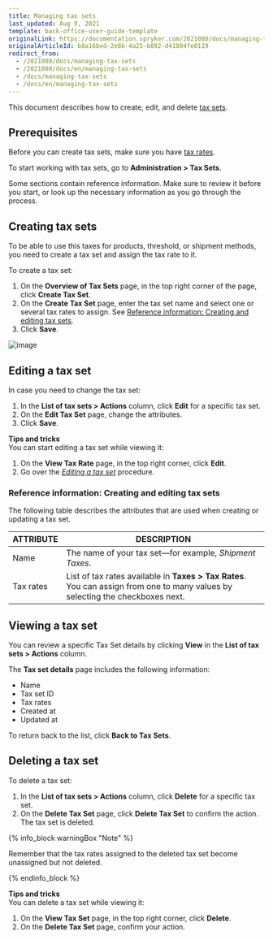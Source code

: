 ```yaml
---
title: Managing tax sets
last_updated: Aug 9, 2021
template: back-office-user-guide-template
originalLink: https://documentation.spryker.com/2021080/docs/managing-tax-sets
originalArticleId: b8a16bed-2e8b-4a25-b092-d41004fe0119
redirect_from:
  - /2021080/docs/managing-tax-sets
  - /2021080/docs/en/managing-tax-sets
  - /docs/managing-tax-sets
  - /docs/en/managing-tax-sets
---
```


This document describes how to create, edit, and delete [tax sets](/docs/scos/user/features/{{page.version}}/tax-feature-overview.html).

## Prerequisites

Before you can create tax sets, make sure you have [tax rates](/docs/scos/user/back-office-user-guides/{{page.version}}/administration/tax-rates/managing-tax-rates.html).  

To start working with tax sets, go to **Administration&nbsp;<span aria-label="and then">></span> Tax Sets**.

Some sections contain reference information. Make sure to review it before you start, or look up the necessary information as you go through the process.

## Creating tax sets

To be able to use this taxes for products, threshold, or shipment methods, you need to create a tax set and assign the tax rate to it.

To create a tax set:
1. On the **Overview of Tax Sets** page, in the top right corner of the page, click **Create Tax Set**.
2. On the **Create Tax Set** page, enter the tax set name and select one or several tax rates to assign. See [Reference information: Creating and editing tax sets](#reference-information-creating-and-editing-tax-sets).
3. Click **Save**.

![image](https://spryker.s3.eu-central-1.amazonaws.com/docs/User+Guides/Back+Office+User+Guides/Taxes/Managing+Tax+Rates/create-tax-set.png)


## Editing a tax set

In case you need to change the tax set:
1. In the **List of tax sets&nbsp;<span aria-label="and then">></span> Actions** column, click **Edit** for a specific tax set.
2. On the **Edit Tax Set** page, change the attributes.
3. Click **Save**.

**Tips and tricks**
<br>You can start editing a tax set while viewing it:
1. On the **View Tax Rate** page, in the top right corner, click **Edit**.
2. Go over the [*Editing a tax set*](#editing-a-tax-set) procedure.

### Reference information: Creating and editing tax sets

The following table describes the attributes that are used when creating or updating a tax set.

| ATTRIBUTE |DESCRIPTION  |
| --- | --- |
| Name | The name of your tax set—for example, _Shipment Taxes_. |
| Tax rates | List of tax rates available in **Taxes&nbsp;<span aria-label="and then">></span> Tax Rates**. You can assign from one to many values by selecting the checkboxes next. |

## Viewing a tax set

You can review a specific Tax Set details by clicking **View** in the **List of tax sets&nbsp;<span aria-label="and then">></span> Actions** column.

The **Tax set details** page includes the following information:
* Name
* Tax set ID
* Tax rates
* Created at
* Updated at

To return back to the list, click **Back to Tax Sets**.

## Deleting a tax set

To delete a tax set:

1. In the **List of tax sets&nbsp;<span aria-label="and then">></span> Actions** column, click **Delete** for a specific tax set.
2. On the **Delete Tax Set** page, click **Delete Tax Set** to confirm the action.
The tax set is deleted.

{% info_block warningBox "Note" %}

Remember that the tax rates assigned to the deleted tax set become unassigned but not deleted.

{% endinfo_block %}

**Tips and tricks**
<br>You can delete a tax set while viewing it:
1. On the **View Tax Set** page, in the top right corner, click **Delete**.
2. On the **Delete Tax Set** page, confirm your action.

